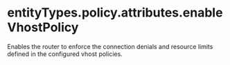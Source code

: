 # entityTypes.policy.attributes.enableVhostPolicy

Enables the router to enforce the connection denials and resource limits defined in the configured vhost policies.

